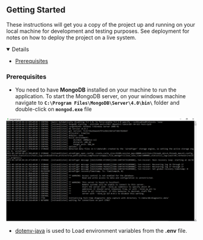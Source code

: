 ## Getting Started

These instructions will get you a copy of the project up and running on your local machine for development and testing purposes. See deployment for notes on how to deploy the project on a live system.

<details open="open">
	<ul>
		<li><a href="#prerequisites">Prerequisites</a></li>
	</ul>
</details>

### Prerequisites

*	You need to have **MongoDB** installed on your machine to run the application. To start the MongoDB server, on your windows machine navigate to **`C:\Program Files\MongoDB\Server\4.0\bin\`** folder and double-click on **`mongod.exe`** file

[![MongoDB Server Start](documents/images/mongod-server-start.PNG)](documents/images/mongod-server-start.PNG)
	
*	[dotenv-java](https://github.com/cdimascio/dotenv-java) is used to Load environment variables from the **.env** file.
